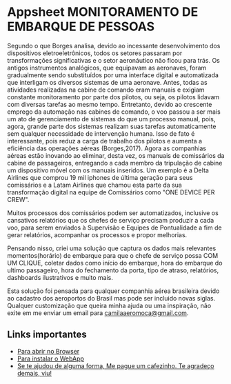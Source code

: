 # Appsheet MONITORAMENTO DE EMBARQUE DE PESSOAS

Segundo o que Borges analisa, devido ao incessante desenvolvimento dos dispositivos eletroeletrônicos, todos os setores
passaram por transformações significativas e o setor aeronáutico não ficou para trás. Os
antigos instrumentos analógicos, que equipavam as aeronaves, foram gradualmente sendo
substituídos por uma interface digital e automatizada que interligam os diversos sistemas de
uma aeronave. Antes, todas as atividades realizadas na cabine de comando eram manuais e
exigiam constante monitoramento por parte dos pilotos, ou seja, os pilotos lidavam com
diversas tarefas ao mesmo tempo. Entretanto, devido ao crescente emprego da automação nas
cabines de comando, o voo passou a ser mais um ato de gerenciamento de sistemas do que um
processo manual, pois, agora, grande parte dos sistemas realizam suas tarefas
automaticamente sem qualquer necessidade de intervenção humana. Isso de fato é
interessante, pois reduz a carga de trabalho dos pilotos e aumenta a eficiência das operações
aéreas (Borges,2017). Agora as companhias aéreas estão inovando ao eliminar, desta vez, os manuais de comissários da cabine de passageiros, 
entregando a cada membro da tripulação de cabine um dispositivo móvel com os manuais inseridos. Um exemplo é a Delta Airlines que comprou 19 mil
iphones de última geração para seus comissários e a Latam Airlines que chamou esta parte da sua transformação digital na equipe de Comissários como 
"ONE DEVICE PER CREW".

Muitos processos dos comissários podem ser automatizados, inclusive os cansativos relatórios que os chefes de serviço precisam produzir a cada voo, para serem
enviados à Supervisão e Equipes de Pontualidade a fim de gerar relatórios, acompanhar os processos e propor melhorias.

Pensando nisso, criei uma solução que captura os dados mais relevantes momentos(horário) de embarque para que o chefe de serviço possa COM UM CLIQUE, 
coletar dados como início do embarque, hora do embarque do ultimo passageiro, hora do fechamento da porta, tipo de atraso, relatórios, dashboards ilustrativos
e muito mais. 

Esta solução foi pensada para qualquer companhia aérea brasileira devido ao cadastro dos aeroportos do Brasil mas pode ser incluido novas siglas. 
Qualquer customização que queira minha ajuda ou uma inspiração, não exite em me enviar um email para camilaaeromoca@gmail.com.


<h2>Links importantes</h2>
<ul>
            <li>
                <a href="https://www.appsheet.com/start/1734d044-1bd0-42b2-8a4c-d1ec39c77117#appName=CREW_SAB-3806892&group=%5B%7B%22Column%22%3A%22base%22%2C%22Order%22%3A%22Ascending%22%7D%5D&page=deck&sort=%5B%7B%22Column%22%3A%22data_hora%22%2C%22Order%22%3A%22Ascending%22%7D%5D&table=embarque&view=Embarque
">
                    <span class="text">Para abrir no Browser
                    </span>
                </a>
            </li>
            <li class="list">
                <a href="https://storage.googleapis.com/appsheet-prod-whitelabel/apks/apk-e6ba5fcf-3e99-4fc2-a2af-8f1ddc2e80cc.apk?GoogleAccessId=appsheet-whitelabeller%40appsheet-prod.iam.gserviceaccount.com&Expires=1671494400&Signature=HbN8x%2FIaIQzthzUHZE1o78R3kJF69PCQQBMrSzJBaNJlwzu5%2BfiK%2BA11okZfY%2BLUMcYtlmMYiZ2CmZKxME2rjLa4y%2B3rU65XDHmeMcAtcU%2FjJBYWkCFXxNTBIz%2FefQ9eDMkhExVO8BB5jmsDmfzT4Zzz95kSLq7DuoXyKwWUono9rEO7NnKh30J3Flb1JVFUZvGmS90XkGOt8AvBsJDEyLJ1Iv3NhND7OlpL6GfsjgpaU6LXjzFnJKYyXGxeTKte1HzkchJS1ARGTZPZlTTJ0gTPr%2BcUKIp%2F6ShDic3ercHMYWOZ3XSCW%2FK%2BQxvk8Es0dRu8M2slWyAhzS2bxYBnPA%3D%3D">
                    <span class="text">Para instalar o WebApp</span>
                </a>
            </li>
            </li>
            <li class="list">
                <a href="https://nubank.com.br/pagar/16vmk/IR1lITv8p3">
                  <span class="text">Se te ajudou de alguma forma, Me pague um cafezinho. Te agradeço demais, viu!</span>
                </a>
            </li>
            
</ul>
